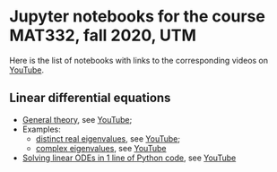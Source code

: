 # Jupyter notebooks for the course MAT332, fall 2020, UTM

Here is the list of notebooks with links to the corresponding videos on [YouTube](https://www.youtube.com/playlist?list=PLEnYOnT-x1UWv6Tezx4Ml2tIWwsEmEdEu).

## Linear differential equations

* [General theory](./Linear_ODEs.ipynb), see [YouTube](https://youtu.be/SfXSwMhXSSY);
* Examples:
  - [distinct real eigenvalues](./Linear_ODE_real_evs.ipynb), see [YouTube](https://youtu.be/kMeGbVdQPFA);
  - [complex eigenvalues](./Linear_ODE_complex_evs.ipynb), see [YouTube](https://youtu.be/i4RDfp2iOEY)
* [Solving linear ODEs in 1 line of Python code](./Linear_ODEs_sympy.ipynb), see [YouTube](https://youtu.be/oN254rVNyHs)
